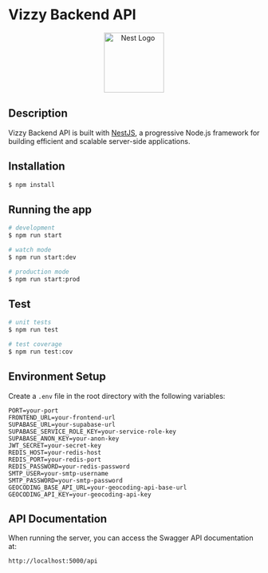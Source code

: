 # Vizzy Backend API

<p align="center">
  <a href="http://nestjs.com/" target="blank"><img src="https://nestjs.com/img/logo-small.svg" width="120" alt="Nest Logo" /></a>
</p>

## Description

Vizzy Backend API is built with [NestJS](https://github.com/nestjs/nest), a progressive Node.js framework for building efficient and scalable server-side applications.

## Installation

```bash
$ npm install
```

## Running the app

```bash
# development
$ npm run start

# watch mode
$ npm run start:dev

# production mode
$ npm run start:prod
```

## Test

```bash
# unit tests
$ npm run test

# test coverage
$ npm run test:cov
```

## Environment Setup

Create a `.env` file in the root directory with the following variables:

```
PORT=your-port
FRONTEND_URL=your-frontend-url
SUPABASE_URL=your-supabase-url
SUPABASE_SERVICE_ROLE_KEY=your-service-role-key
SUPABASE_ANON_KEY=your-anon-key
JWT_SECRET=your-secret-key
REDIS_HOST=your-redis-host
REDIS_PORT=your-redis-port
REDIS_PASSWORD=your-redis-password
SMTP_USER=your-smtp-username
SMTP_PASSWORD=your-smtp-password
GEOCODING_BASE_API_URL=your-geocoding-api-base-url
GEOCODING_API_KEY=your-geocoding-api-key
```

## API Documentation

When running the server, you can access the Swagger API documentation at:

```
http://localhost:5000/api
```
